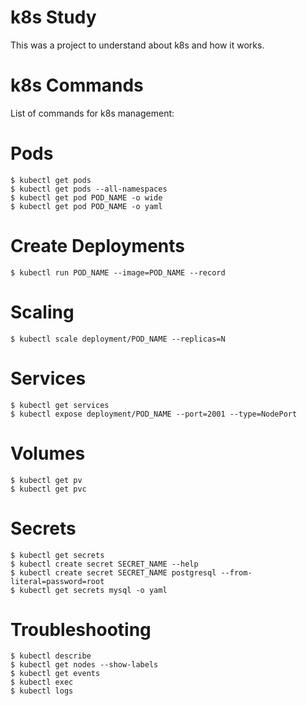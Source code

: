 # k8s Study

This was a project to understand about k8s and how it works.

# k8s Commands

List of commands for k8s management:

# Pods
```
$ kubectl get pods
$ kubectl get pods --all-namespaces
$ kubectl get pod POD_NAME -o wide
$ kubectl get pod POD_NAME -o yaml
```

# Create Deployments

```
$ kubectl run POD_NAME --image=POD_NAME --record
```

# Scaling

```
$ kubectl scale deployment/POD_NAME --replicas=N
```

# Services

```
$ kubectl get services
$ kubectl expose deployment/POD_NAME --port=2001 --type=NodePort
```

# Volumes

```
$ kubectl get pv
$ kubectl get pvc
```

# Secrets

```
$ kubectl get secrets
$ kubectl create secret SECRET_NAME --help
$ kubectl create secret SECRET_NAME postgresql --from-literal=password=root
$ kubectl get secrets mysql -o yaml
```

# Troubleshooting

```
$ kubectl describe
$ kubectl get nodes --show-labels
$ kubectl get events
$ kubectl exec
$ kubectl logs
```